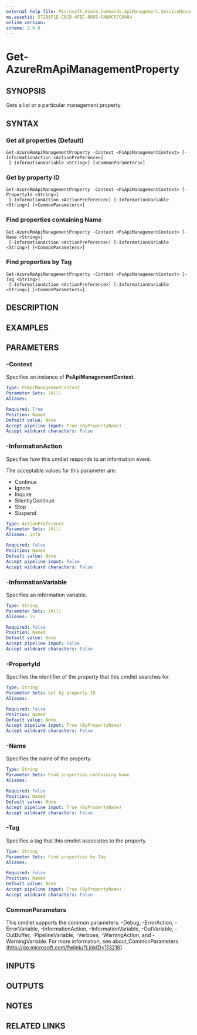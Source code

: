 ```yaml
---
external help file: Microsoft.Azure.Commands.ApiManagement.ServiceManagement.dll-Help.xml
ms.assetid: 57296F1E-C0CB-4FEC-8885-FA80C07C9484
online version: 
schema: 2.0.0
---
```


# Get-AzureRmApiManagementProperty

## SYNOPSIS
Gets a list or a particular management property.

## SYNTAX

### Get all properties (Default)
```
Get-AzureRmApiManagementProperty -Context <PsApiManagementContext> [-InformationAction <ActionPreference>]
 [-InformationVariable <String>] [<CommonParameters>]
```

### Get by property ID
```
Get-AzureRmApiManagementProperty -Context <PsApiManagementContext> [-PropertyId <String>]
 [-InformationAction <ActionPreference>] [-InformationVariable <String>] [<CommonParameters>]
```

### Find properties containing Name
```
Get-AzureRmApiManagementProperty -Context <PsApiManagementContext> [-Name <String>]
 [-InformationAction <ActionPreference>] [-InformationVariable <String>] [<CommonParameters>]
```

### Find properties by Tag
```
Get-AzureRmApiManagementProperty -Context <PsApiManagementContext> [-Tag <String>]
 [-InformationAction <ActionPreference>] [-InformationVariable <String>] [<CommonParameters>]
```

## DESCRIPTION

## EXAMPLES

## PARAMETERS

### -Context
Specifies an instance of **PsApiManagementContext**.

```yaml
Type: PsApiManagementContext
Parameter Sets: (All)
Aliases: 

Required: True
Position: Named
Default value: None
Accept pipeline input: True (ByPropertyName)
Accept wildcard characters: False
```

### -InformationAction
Specifies how this cmdlet responds to an information event.

The acceptable values for this parameter are:

- Continue
- Ignore
- Inquire
- SilentlyContinue
- Stop
- Suspend

```yaml
Type: ActionPreference
Parameter Sets: (All)
Aliases: infa

Required: False
Position: Named
Default value: None
Accept pipeline input: False
Accept wildcard characters: False
```

### -InformationVariable
Specifies an information variable.

```yaml
Type: String
Parameter Sets: (All)
Aliases: iv

Required: False
Position: Named
Default value: None
Accept pipeline input: False
Accept wildcard characters: False
```

### -PropertyId
Specifies the identifier of the property that this cmdlet searches for.

```yaml
Type: String
Parameter Sets: Get by property ID
Aliases: 

Required: False
Position: Named
Default value: None
Accept pipeline input: True (ByPropertyName)
Accept wildcard characters: False
```

### -Name
Specifies the name of the property.

```yaml
Type: String
Parameter Sets: Find properties containing Name
Aliases: 

Required: False
Position: Named
Default value: None
Accept pipeline input: True (ByPropertyName)
Accept wildcard characters: False
```

### -Tag
Specifies a tag that this cmdlet associates to the property.

```yaml
Type: String
Parameter Sets: Find properties by Tag
Aliases: 

Required: False
Position: Named
Default value: None
Accept pipeline input: True (ByPropertyName)
Accept wildcard characters: False
```

### CommonParameters
This cmdlet supports the common parameters: -Debug, -ErrorAction, -ErrorVariable, -InformationAction, -InformationVariable, -OutVariable, -OutBuffer, -PipelineVariable, -Verbose, -WarningAction, and -WarningVariable. For more information, see about_CommonParameters (http://go.microsoft.com/fwlink/?LinkID=113216).

## INPUTS

## OUTPUTS

## NOTES

## RELATED LINKS
